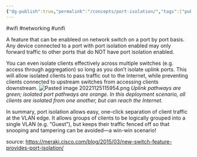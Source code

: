 ```yaml
---
{"dg-publish":true,"permalink":"/concepts/port-isolation/","tags":["public"],"noteIcon":"1","created":"2024-08-03T14:53:07.342+02:00","updated":"2022-12-23T10:22:06.000+01:00"}
---
```


#wifi #networking #unifi

A feature that can be enableed on network switch on a port by port basis.
Any device connected to a port with port isolation enabled may only forward traffic to other ports that do NOT have port isolation enabled.


You can even isolate clients effectively across multiple switches (e.g. access through aggregation) so long as you don’t isolate uplink ports. This will allow isolated clients to pass traffic out to the Internet, while preventing clients connected to upstream switches from accessing clients downstream.
![Pasted image 20221125115954.png](/img/user/Concepts/attachments/Pasted%20image%2020221125115954.png)
_Uplink pathways are green; isolated port pathways are orange. In this deployment scenario, all clients are isolated from one another, but can reach the Internet._

In summary, port isolation allows easy, one-click separation of client traffic at the VLAN edge. It allows groups of clients to be logically grouped into a single VLAN (e.g. “Guest”), but keeps their traffic fenced off so that snooping and tampering can be avoided—a win-win scenario!

source: https://meraki.cisco.com/blog/2015/03/new-switch-feature-provides-port-isolation/